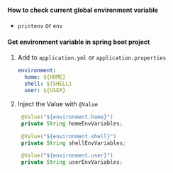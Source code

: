 #### How to check current global environment variable
- `printenv` or `env`

#### Get environment variable in spring boot project
1. Add to `application.yml` or `application.properties`
    ```yaml
    environment:
      home: ${HOME}
      shell: ${SHELL}
      user: ${USER}
    ```
2. Inject the Value with `@Value`
   ```java
    @Value("${environment.home}")
    private String homeEnvVariables;

    @Value("${environment.shell}")
    private String shellEnvVariables;

    @Value("${environment.user}")
    private String userEnvVariables;

   ```